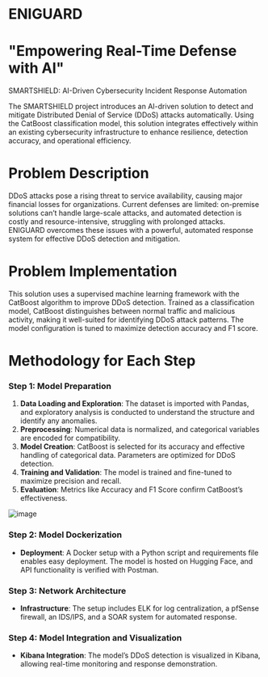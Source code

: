 # ENIGUARD 
# "Empowering Real-Time Defense with AI"
SMARTSHIELD:  AI-Driven Cybersecurity Incident Response Automation

The SMARTSHIELD project introduces an AI-driven solution to detect and mitigate Distributed Denial of Service (DDoS) attacks automatically. 
Using the CatBoost classification model, this solution integrates effectively within an existing cybersecurity infrastructure to enhance resilience, detection accuracy, and operational efficiency.

# Problem Description
DDoS attacks pose a rising threat to service availability, causing major financial losses for organizations. Current defenses are limited: on-premise solutions can’t handle large-scale attacks, and automated detection is costly and resource-intensive, struggling with prolonged attacks. ENIGUARD overcomes these issues with a powerful, automated response system for effective DDoS detection and mitigation.

# Problem Implementation 
This solution uses a supervised machine learning framework with the CatBoost algorithm to improve DDoS detection. Trained as a classification model, CatBoost distinguishes between normal traffic and malicious activity, making it well-suited for identifying DDoS attack patterns.
The model configuration is tuned to maximize detection accuracy and F1 score.

# Methodology for Each Step 
### Step 1: Model Preparation
1. **Data Loading and Exploration**: The dataset is imported with Pandas, and exploratory analysis is conducted to understand the structure and identify any anomalies.
2. **Preprocessing**: Numerical data is normalized, and categorical variables are encoded for compatibility.
3. **Model Creation**: CatBoost is selected for its accuracy and effective handling of categorical data. Parameters are optimized for DDoS detection.
4. **Training and Validation**: The model is trained and fine-tuned to maximize precision and recall.
5. **Evaluation**: Metrics like Accuracy and F1 Score confirm CatBoost’s effectiveness.

![image](https://github.com/user-attachments/assets/dac98226-a21a-4677-9e90-819d8dbf9813)


### Step 2: Model Dockerization
- **Deployment**: A Docker setup with a Python script and requirements file enables easy deployment. The model is hosted on Hugging Face, and API functionality is verified with Postman.

### Step 3: Network Architecture
- **Infrastructure**: The setup includes ELK for log centralization, a pfSense firewall, an IDS/IPS, and a SOAR system for automated response.

### Step 4: Model Integration and Visualization
- **Kibana Integration**: The model’s DDoS detection is visualized in Kibana, allowing real-time monitoring and response demonstration.


